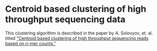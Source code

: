 # Centroid based clustering of high throughput sequencing data

This clustering algorithm is described in the paper by A. Solovyov, et. al. titled ["Centroid based clustering of high throughput sequencing reads based on n-mer counts."](http://www.ncbi.nlm.nih.gov/pubmed/24011402)